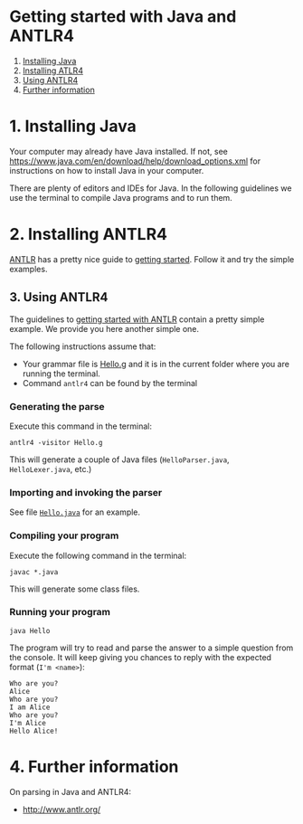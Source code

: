 # Getting started with Java and ANTLR4

1. [Installing Java](#1-installing-java)
2. [Installing ATLR4](#2-installing-antlr4)
3. [Using ANTLR4](#3-using-antlr4)
4. [Further information](#4-further-information)

# 1. Installing Java

Your computer may already have Java installed. If not, see https://www.java.com/en/download/help/download_options.xml for instructions on how to install Java in your computer.

There are plenty of editors and IDEs for Java. In the following guidelines we use the terminal to compile Java programs and to run them.

# 2. Installing ANTLR4

[ANTLR](http://www.antlr.org/) has a pretty nice guide to [getting started](https://github.com/antlr/antlr4/blob/master/doc/getting-started.md). Follow it and try the simple examples.

## 3. Using ANTLR4

The guidelines to [getting started with ANTLR](https://github.com/antlr/antlr4/blob/master/doc/getting-started.md) contain a pretty simple example. We provide you here another simple one.

The following instructions assume that:
- Your grammar file is [Hello.g](hello/Hello.g) and it is in the current folder where you are running the terminal.
- Command `antlr4` can be found by the terminal


### Generating the parse

Execute this command in the terminal:

```
antlr4 -visitor Hello.g
```

This will generate a couple of Java files (`HelloParser.java`, `HelloLexer.java`, etc.)

### Importing and invoking the parser

See file [`Hello.java`](hello/Hello.java) for an example.

### Compiling your program

Execute the following command in the terminal:

```
javac *.java
```

This will generate some class files.

### Running your program

```
java Hello
```

The program will try to read and parse the answer to a simple question from the console. It will keep giving you chances to reply with the expected format (`I'm <name>`):

```
Who are you?
Alice
Who are you?
I am Alice
Who are you?
I'm Alice
Hello Alice!
```

# 4. Further information

On parsing in Java and ANTLR4:
* http://www.antlr.org/
